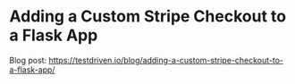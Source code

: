 # Adding a Custom Stripe Checkout to a Flask App

Blog post: https://testdriven.io/blog/adding-a-custom-stripe-checkout-to-a-flask-app/

